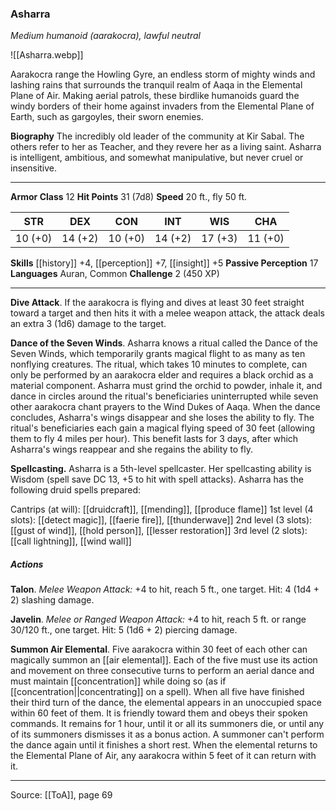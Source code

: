 ### Asharra
_Medium humanoid (aarakocra), lawful neutral_

![[Asharra.webp]]

Aarakocra range the Howling Gyre, an endless storm of mighty winds and lashing rains that surrounds the tranquil realm of Aaqa in the Elemental Plane of Air. Making aerial patrols, these birdlike humanoids guard the windy borders of their home against invaders from the Elemental Plane of Earth, such as gargoyles, their sworn enemies.


**Biography** The incredibly old leader of the community at Kir Sabal. The others refer to her as Teacher, and they revere her as a living saint. Asharra is intelligent, ambitious, and somewhat manipulative, but never cruel or insensitive.






---

**Armor Class** 12
**Hit Points** 31 (7d8)
**Speed** 20 ft., fly 50 ft.

| STR     | DEX     | CON     | INT     | WIS     | CHA     |
|---------|---------|---------|---------|---------|---------|
| 10 (+0) | 14 (+2) | 10 (+0) | 14 (+2) | 17 (+3) | 11 (+0) |

**Skills** [[history]] +4, [[perception]] +7, [[insight]] +5
**Passive Perception** 17
**Languages** Auran, Common
**Challenge** 2 (450 XP)

---

**Dive Attack**. If the aarakocra is flying and dives at least 30 feet straight toward a target and then hits it with a melee weapon attack, the attack deals an extra 3 (1d6) damage to the target.

**Dance of the Seven Winds**. Asharra knows a ritual called the Dance of the Seven Winds, which temporarily grants magical flight to as many as ten nonflying creatures. The ritual, which takes 10 minutes to complete, can only be performed by an aarakocra elder and requires a black orchid as a material component. Asharra must grind the orchid to powder, inhale it, and dance in circles around the ritual's beneficiaries uninterrupted while seven other aarakocra chant prayers to the Wind Dukes of Aaqa. When the dance concludes, Asharra's wings disappear and she loses the ability to fly. The ritual's beneficiaries each gain a magical flying speed of 30 feet (allowing them to fly 4 miles per hour). This benefit lasts for 3 days, after which Asharra's wings reappear and she regains the ability to fly.

**Spellcasting.** Asharra is a 5th-level spellcaster. Her spellcasting ability is Wisdom (spell save DC 13, +5 to hit with spell attacks). Asharra has the following druid spells prepared:

Cantrips (at will): [[druidcraft]], [[mending]], [[produce flame]]
1st level (4 slots): [[detect magic]], [[faerie fire]], [[thunderwave]]
2nd level (3 slots): [[gust of wind]], [[hold person]], [[lesser restoration]]
3rd level (2 slots): [[call lightning]], [[wind wall]]

##### Actions
**Talon**. _Melee Weapon Attack:_ +4 to hit, reach 5 ft., one target. Hit: 4 (1d4 + 2) slashing damage.

**Javelin**. _Melee or Ranged Weapon Attack:_ +4 to hit, reach 5 ft. or range 30/120 ft., one target. Hit: 5 (1d6 + 2) piercing damage.

**Summon Air Elemental**. Five aarakocra within 30 feet of each other can magically summon an [[air elemental]]. Each of the five must use its action and movement on three consecutive turns to perform an aerial dance and must maintain [[concentration]] while doing so (as if [[concentration||concentrating]] on a spell). When all five have finished their third turn of the dance, the elemental appears in an unoccupied space within 60 feet of them. It is friendly toward them and obeys their spoken commands. It remains for 1 hour, until it or all its summoners die, or until any of its summoners dismisses it as a bonus action. A summoner can't perform the dance again until it finishes a short rest. When the elemental returns to the Elemental Plane of Air, any aarakocra within 5 feet of it can return with it.


---

Source: [[ToA]], page 69